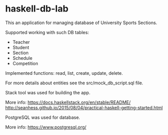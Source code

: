 # haskell-db-lab

This an application for managing database of University Sports Sections.

Supported working with such DB tables:
- Teacher
- Student
- Section
- Schedule
- Competition

Implemented functions: read, list, create, update, delete.

For more details about entities see the src/mock_db_script.sql file.

Stack tool was used for building the app.

More info:
https://docs.haskellstack.org/en/stable/README/
http://seanhess.github.io/2015/08/04/practical-haskell-getting-started.html

PostgreSQL was used for database.

More info:
https://www.postgresql.org/

